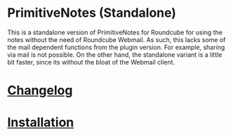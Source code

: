 # PrimitiveNotes (Standalone)
This is a standalone version of PrimitiveNotes for Roundcube for using the notes without the need of Roundcube Webmail. As such, this lacks some of the mail dependent functions from the plugin version. For example, sharing via mail is not possible. On the other hand, the standalone variant is a little bit faster, since its without the bloat of the Webmail client.  

# [Changelog](https://github.com/Offerel/PrimitiveNotes-Webapp/blob/master/CHANGELOG.md)

# [Installation](../../wiki/Installation)
